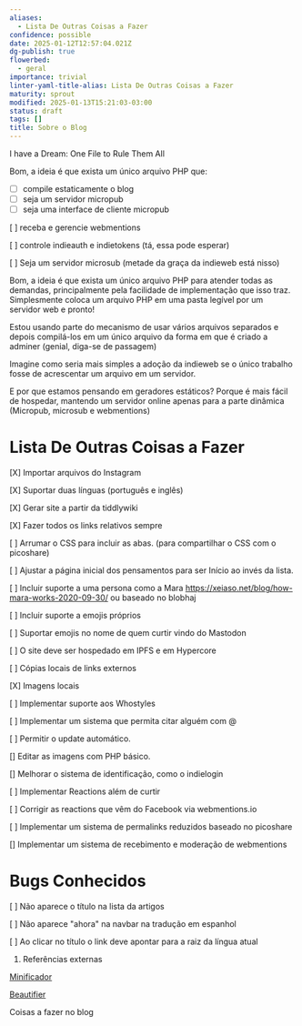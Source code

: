 ```yaml
---
aliases:
  - Lista De Outras Coisas a Fazer
confidence: possible
date: 2025-01-12T12:57:04.021Z
dg-publish: true
flowerbed:
  - geral
importance: trivial
linter-yaml-title-alias: Lista De Outras Coisas a Fazer
maturity: sprout
modified: 2025-01-13T15:21:03-03:00
status: draft
tags: []
title: Sobre o Blog
---
```


I have a Dream: One File to Rule Them All

Bom, a ideia é que exista um único arquivo PHP que:

- [ ] compile estaticamente o blog
- [ ] seja um servidor micropub
- [ ] seja uma interface de cliente micropub

[ ] receba e gerencie webmentions

[ ] controle indieauth e indietokens (tá, essa pode esperar)

[ ] Seja um servidor microsub (metade da graça da indieweb está nisso)

Bom, a ideia é que exista um único arquivo PHP para atender todas as demandas, principalmente pela facilidade de implementação que isso traz. Simplesmente coloca um arquivo PHP em uma pasta legível por um servidor web e pronto!

Estou usando parte do mecanismo de usar vários arquivos separados e depois compilá-los em um único arquivo da forma em que é criado a adminer (genial, diga-se de passagem)

Imagine como seria mais simples a adoção da indieweb se o único trabalho fosse de acrescentar um arquivo em um servidor.

E por que estamos pensando em geradores estáticos? Porque é mais fácil de hospedar, mantendo um servidor online apenas para a parte dinâmica (Micropub, microsub e webmentions)

# Lista De Outras Coisas a Fazer

[X] Importar arquivos do Instagram

[X] Suportar duas línguas (português e inglês)

[X] Gerar site a partir da tiddlywiki

[X] Fazer todos os links relativos sempre

[ ] Arrumar o CSS para incluir as abas. (para compartilhar o CSS com o picoshare)

[ ] Ajustar a página inicial dos pensamentos para ser Início ao invés da lista.

[ ] Incluir suporte a uma persona como a Mara <https://xeiaso.net/blog/how-mara-works-2020-09-30/> ou baseado no blobhaj

[ ] Incluir suporte a emojis próprios

[ ] Suportar emojis no nome de quem curtir vindo do Mastodon

[ ] O site deve ser hospedado em IPFS e em Hypercore

[ ] Cópias locais de links externos

[X] Imagens locais

[ ] Implementar suporte aos Whostyles

[ ] Implementar um sistema que permita citar alguém com @

[ ] Permitir o update automático.

[] Editar as imagens com PHP básico.

[] Melhorar o sistema de identificação, como o indielogin

[ ] Implementar Reactions além de curtir

[ ] Corrigir as reactions que vêm do Facebook via webmentions.io

[ ] Implementar um sistema de permalinks reduzidos baseado no picoshare

[] Implementar um sistema de recebimento e moderação de webmentions

# Bugs Conhecidos

[ ] Não aparece o título na lista da artigos

[ ] Não aparece "ahora" na navbar na tradução em espanhol

[ ] Ao clicar no título o link deve apontar para a raiz da língua atual

1. Referências externas

[Minificador](https://github.com/jenstornell/tiny-html-minifier/raw/refs/heads/master/src/TinyHtmlMinifier.php)

[Beautifier](https://github.com/ivanweiler/beautify-html/raw/refs/heads/master/beautify-html.php)

Coisas a fazer no blog

